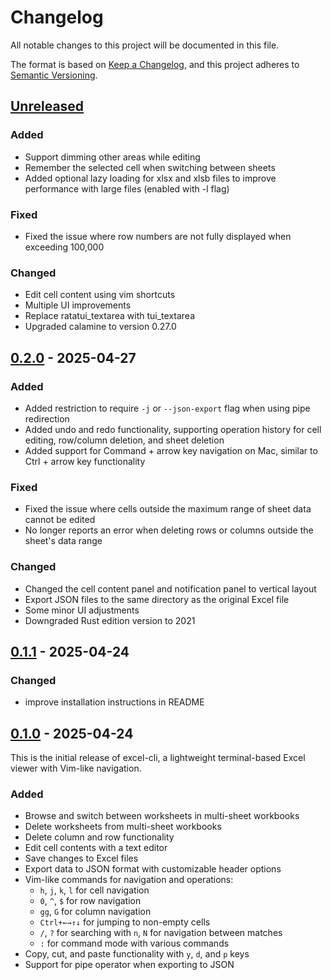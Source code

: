 # Changelog

All notable changes to this project will be documented in this file.

The format is based on [Keep a Changelog](https://keepachangelog.com/en/1.1.0/),
and this project adheres to [Semantic Versioning](https://semver.org/spec/v2.0.0.html).

## [Unreleased]

### Added

- Support dimming other areas while editing
- Remember the selected cell when switching between sheets
- Added optional lazy loading for xlsx and xlsb files to improve performance with large files (enabled with -l flag)

### Fixed

- Fixed the issue where row numbers are not fully displayed when exceeding 100,000

### Changed

- Edit cell content using vim shortcuts
- Multiple UI improvements
- Replace ratatui_textarea with tui_textarea
- Upgraded calamine to version 0.27.0

## [0.2.0] - 2025-04-27

### Added

- Added restriction to require `-j` or `--json-export` flag when using pipe redirection
- Added undo and redo functionality, supporting operation history for cell editing, row/column deletion, and sheet deletion
- Added support for Command + arrow key navigation on Mac, similar to Ctrl + arrow key functionality

### Fixed

- Fixed the issue where cells outside the maximum range of sheet data cannot be edited
- No longer reports an error when deleting rows or columns outside the sheet's data range

### Changed

- Changed the cell content panel and notification panel to vertical layout
- Export JSON files to the same directory as the original Excel file
- Some minor UI adjustments
- Downgraded Rust edition version to 2021

## [0.1.1] - 2025-04-24

### Changed

- improve installation instructions in README

## [0.1.0] - 2025-04-24

This is the initial release of excel-cli, a lightweight terminal-based Excel viewer with Vim-like navigation.

### Added

- Browse and switch between worksheets in multi-sheet workbooks
- Delete worksheets from multi-sheet workbooks
- Delete column and row functionality
- Edit cell contents with a text editor
- Save changes to Excel files
- Export data to JSON format with customizable header options
- Vim-like commands for navigation and operations:
  - `h`, `j`, `k`, `l` for cell navigation
  - `0`, `^`, `$` for row navigation
  - `gg`, `G` for column navigation
  - `Ctrl+←→↑↓` for jumping to non-empty cells
  - `/`, `?` for searching with `n`, `N` for navigation between matches
  - `:` for command mode with various commands
- Copy, cut, and paste functionality with `y`, `d`, and `p` keys
- Support for pipe operator when exporting to JSON

[Unreleased]: https://github.com/fuhan666/excel-cli/compare/v0.2.0...HEAD
[0.2.0]: https://github.com/fuhan666/excel-cli/releases/tag/v0.2.0
[0.1.1]: https://github.com/fuhan666/excel-cli/releases/tag/v0.1.1
[0.1.0]: https://github.com/fuhan666/excel-cli/releases/tag/v0.1.0
